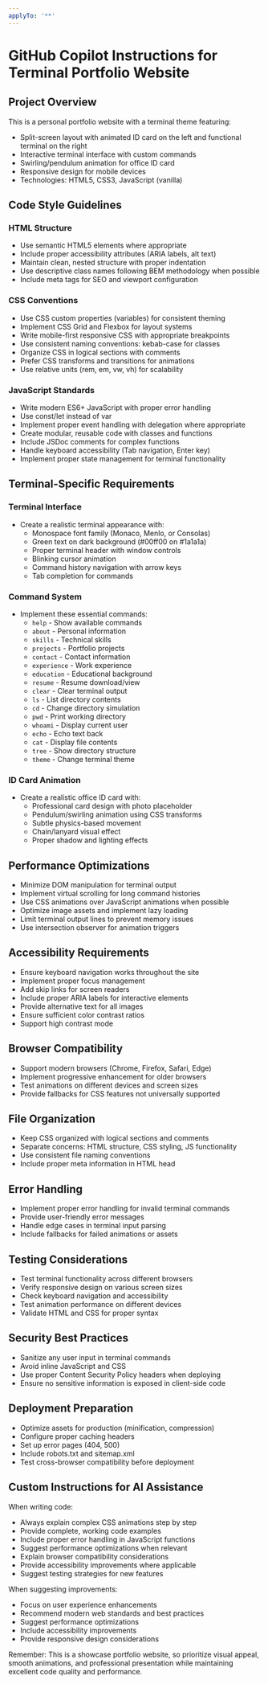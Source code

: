 ```yaml
---
applyTo: '**'
---
```

# GitHub Copilot Instructions for Terminal Portfolio Website

## Project Overview
This is a personal portfolio website with a terminal theme featuring:
- Split-screen layout with animated ID card on the left and functional terminal on the right
- Interactive terminal interface with custom commands
- Swirling/pendulum animation for office ID card
- Responsive design for mobile devices
- Technologies: HTML5, CSS3, JavaScript (vanilla)

## Code Style Guidelines

### HTML Structure
- Use semantic HTML5 elements where appropriate
- Include proper accessibility attributes (ARIA labels, alt text)
- Maintain clean, nested structure with proper indentation
- Use descriptive class names following BEM methodology when possible
- Include meta tags for SEO and viewport configuration

### CSS Conventions
- Use CSS custom properties (variables) for consistent theming
- Implement CSS Grid and Flexbox for layout systems
- Write mobile-first responsive CSS with appropriate breakpoints
- Use consistent naming conventions: kebab-case for classes
- Organize CSS in logical sections with comments
- Prefer CSS transforms and transitions for animations
- Use relative units (rem, em, vw, vh) for scalability

### JavaScript Standards
- Write modern ES6+ JavaScript with proper error handling
- Use const/let instead of var
- Implement proper event handling with delegation where appropriate
- Create modular, reusable code with classes and functions
- Include JSDoc comments for complex functions
- Handle keyboard accessibility (Tab navigation, Enter key)
- Implement proper state management for terminal functionality

## Terminal-Specific Requirements

### Terminal Interface
- Create a realistic terminal appearance with:
  - Monospace font family (Monaco, Menlo, or Consolas)
  - Green text on dark background (#00ff00 on #1a1a1a)
  - Proper terminal header with window controls
  - Blinking cursor animation
  - Command history navigation with arrow keys
  - Tab completion for commands

### Command System
- Implement these essential commands:
  - `help` - Show available commands
  - `about` - Personal information
  - `skills` - Technical skills
  - `projects` - Portfolio projects
  - `contact` - Contact information
  - `experience` - Work experience
  - `education` - Educational background
  - `resume` - Resume download/view
  - `clear` - Clear terminal output
  - `ls` - List directory contents
  - `cd` - Change directory simulation
  - `pwd` - Print working directory
  - `whoami` - Display current user
  - `echo` - Echo text back
  - `cat` - Display file contents
  - `tree` - Show directory structure
  - `theme` - Change terminal theme

### ID Card Animation
- Create a realistic office ID card with:
  - Professional card design with photo placeholder
  - Pendulum/swirling animation using CSS transforms
  - Subtle physics-based movement
  - Chain/lanyard visual effect
  - Proper shadow and lighting effects

## Performance Optimizations
- Minimize DOM manipulation for terminal output
- Implement virtual scrolling for long command histories
- Use CSS animations over JavaScript animations when possible
- Optimize image assets and implement lazy loading
- Limit terminal output lines to prevent memory issues
- Use intersection observer for animation triggers

## Accessibility Requirements
- Ensure keyboard navigation works throughout the site
- Implement proper focus management
- Add skip links for screen readers
- Include proper ARIA labels for interactive elements
- Provide alternative text for all images
- Ensure sufficient color contrast ratios
- Support high contrast mode

## Browser Compatibility
- Support modern browsers (Chrome, Firefox, Safari, Edge)
- Implement progressive enhancement for older browsers
- Test animations on different devices and screen sizes
- Provide fallbacks for CSS features not universally supported

## File Organization
- Keep CSS organized with logical sections and comments
- Separate concerns: HTML structure, CSS styling, JS functionality
- Use consistent file naming conventions
- Include proper meta information in HTML head

## Error Handling
- Implement proper error handling for invalid terminal commands
- Provide user-friendly error messages
- Handle edge cases in terminal input parsing
- Include fallbacks for failed animations or assets

## Testing Considerations
- Test terminal functionality across different browsers
- Verify responsive design on various screen sizes
- Check keyboard navigation and accessibility
- Test animation performance on different devices
- Validate HTML and CSS for proper syntax

## Security Best Practices
- Sanitize any user input in terminal commands
- Avoid inline JavaScript and CSS
- Use proper Content Security Policy headers when deploying
- Ensure no sensitive information is exposed in client-side code

## Deployment Preparation
- Optimize assets for production (minification, compression)
- Configure proper caching headers
- Set up error pages (404, 500)
- Include robots.txt and sitemap.xml
- Test cross-browser compatibility before deployment

## Custom Instructions for AI Assistance
When writing code:
- Always explain complex CSS animations step by step
- Provide complete, working code examples
- Include proper error handling in JavaScript functions
- Suggest performance optimizations when relevant
- Explain browser compatibility considerations
- Provide accessibility improvements where applicable
- Suggest testing strategies for new features

When suggesting improvements:
- Focus on user experience enhancements
- Recommend modern web standards and best practices
- Suggest performance optimizations
- Include accessibility improvements
- Provide responsive design considerations

Remember: This is a showcase portfolio website, so prioritize visual appeal, smooth animations, and professional presentation while maintaining excellent code quality and performance.
